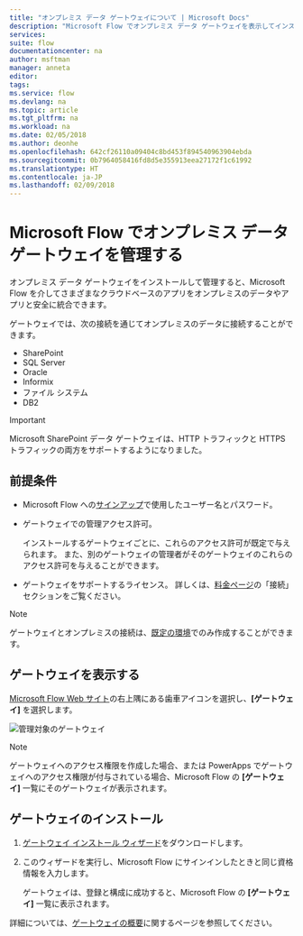 ```yaml
---
title: "オンプレミス データ ゲートウェイについて | Microsoft Docs"
description: "Microsoft Flow でオンプレミス データ ゲートウェイを表示してインストールします。"
services: 
suite: flow
documentationcenter: na
author: msftman
manager: anneta
editor: 
tags: 
ms.service: flow
ms.devlang: na
ms.topic: article
ms.tgt_pltfrm: na
ms.workload: na
ms.date: 02/05/2018
ms.author: deonhe
ms.openlocfilehash: 642cf26110a09404c8bd453f894540963904ebda
ms.sourcegitcommit: 0b7964058416fd8d5e355913eea27172f1c61992
ms.translationtype: HT
ms.contentlocale: ja-JP
ms.lasthandoff: 02/09/2018
---
```

# <a name="manage-an-on-premises-data-gateway-in-microsoft-flow"></a>Microsoft Flow でオンプレミス データ ゲートウェイを管理する

オンプレミス データ ゲートウェイをインストールして管理すると、Microsoft Flow を介してさまざまなクラウドベースのアプリをオンプレミスのデータやアプリと安全に統合できます。

ゲートウェイでは、次の接続を通じてオンプレミスのデータに接続することができます。

* SharePoint
* SQL Server
* Oracle
* Informix
* ファイル システム
* DB2

> [!IMPORTANT]
> Microsoft SharePoint データ ゲートウェイは、HTTP トラフィックと HTTPS トラフィックの両方をサポートするようになりました。


## <a name="prerequisites"></a>前提条件

* Microsoft Flow への[サインアップ](sign-up-sign-in.md)で使用したユーザー名とパスワード。
* ゲートウェイでの管理アクセス許可。

  インストールするゲートウェイごとに、これらのアクセス許可が既定で与えられます。 また、別のゲートウェイの管理者がそのゲートウェイのこれらのアクセス許可を与えることができます。
* ゲートウェイをサポートするライセンス。 詳しくは、[料金ページ](https://flow.microsoft.com/pricing/)の「接続」セクションをご覧ください。

> [!NOTE]
> ゲートウェイとオンプレミスの接続は、[既定の環境](environments-overview-maker.md)でのみ作成することができます。



## <a name="view-your-gateways"></a>ゲートウェイを表示する

[Microsoft Flow Web サイト](https://flow.microsoft.com)の右上隅にある歯車アイコンを選択し、**[ゲートウェイ]** を選択します。

![管理対象のゲートウェイ][1]

> [!NOTE]
> ゲートウェイへのアクセス権限を作成した場合、または PowerApps でゲートウェイへのアクセス権限が付与されている場合、Microsoft Flow の **[ゲートウェイ]** 一覧にそのゲートウェイが表示されます。



## <a name="install-a-gateway"></a>ゲートウェイのインストール

1. [ゲートウェイ インストール ウィザード](https://go.microsoft.com/fwlink/?LinkID=820580&clcid=0x409)をダウンロードします。

1. このウィザードを実行し、Microsoft Flow にサインインしたときと同じ資格情報を入力します。

    ゲートウェイは、登録と構成に成功すると、Microsoft Flow の **[ゲートウェイ]** 一覧に表示されます。

詳細については、[ゲートウェイの概要](gateway-reference.md)に関するページを参照してください。

<!-- Image references -->
[1]: ./media/manage-gateway/view-gateways.png
